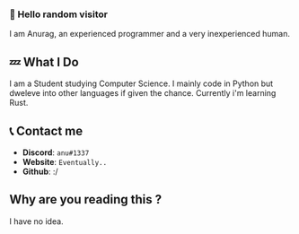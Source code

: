 ### 👋 Hello random visitor 
I am Anurag, an experienced programmer and a very inexperienced human.

## 💤 What I Do
I am a Student studying Computer Science. I mainly code in Python but dweleve into other languages if given the chance. Currently i'm learning Rust.

## 📞 Contact me
- **Discord**: `anu#1337`
- **Website**: `Eventually..`
- **Github**: :/

## Why are you reading this ?
I have no idea.
